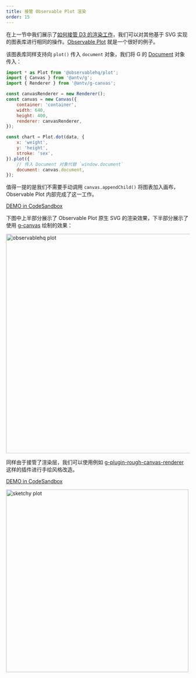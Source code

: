 ```yaml
---
title: 接管 Observable Plot 渲染
order: 15
---
```


在上一节中我们展示了[如何接管 D3 的渲染工作](/guide/diving-deeper/d3)，我们可以对其他基于 SVG 实现的图表库进行相同的操作。[Observable Plot](https://github.com/observablehq/plot) 就是一个很好的例子。

该图表库同样支持向 `plot()` 传入 `document` 对象，我们将 G 的 [Document](/api/builtin-objects/document) 对象传入：

```js
import * as Plot from '@observablehq/plot';
import { Canvas } from '@antv/g';
import { Renderer } from '@antv/g-canvas';

const canvasRenderer = new Renderer();
const canvas = new Canvas({
    container: 'container',
    width: 640,
    height: 400,
    renderer: canvasRenderer,
});

const chart = Plot.dot(data, {
    x: 'weight',
    y: 'height',
    stroke: 'sex',
}).plot({
    // 传入 Document 对象代替 `window.document`
    document: canvas.document,
});
```

值得一提的是我们不需要手动调用 `canvas.appendChild()` 将图表加入画布，Observable Plot 内部完成了这一工作。

[DEMO in CodeSandbox](https://codesandbox.io/s/observable-plot-eh62fb?file=/index.js)

下图中上半部分展示了 Observable Plot 原生 SVG 的渲染效果，下半部分展示了使用 [g-canvas](/api/renderer/canvas) 绘制的效果：

<img src="https://gw.alipayobjects.com/mdn/rms_6ae20b/afts/img/A*EyjlTIwCrlgAAAAAAAAAAAAAARQnAQ" width="600" alt="observablehq plot">

同样由于接管了渲染层，我们可以使用例如 [g-plugin-rough-canvas-renderer](/plugins/rough-canvas-renderer) 这样的插件进行手绘风格改造。

[DEMO in CodeSandbox](https://codesandbox.io/s/sketchy-observable-plot-fd1smr?file=/index.js)

<img src="https://gw.alipayobjects.com/mdn/rms_6ae20b/afts/img/A*022sTZrfznEAAAAAAAAAAAAAARQnAQ" width="500" alt="sketchy plot">
